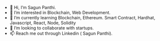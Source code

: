 - 👋 Hi, I’m Sagun Panthi.
- 👀 I’m interested in Blockchain, Web Development.
- 🌱 I’m currently learning Blockchain, Ethereum. Smart Contract, Hardhat, Javascript, React, Node, Solidity
- 💞️ I’m looking to collaborate with startups.
- 📫 Reach me out through Linkedin ( Sagun Panthi).

<!---
sagun7/sagun7 is a ✨ special ✨ repository because its `README.md` (this file) appears on your GitHub profile.
You can click the Preview link to take a look at your changes.
--->
